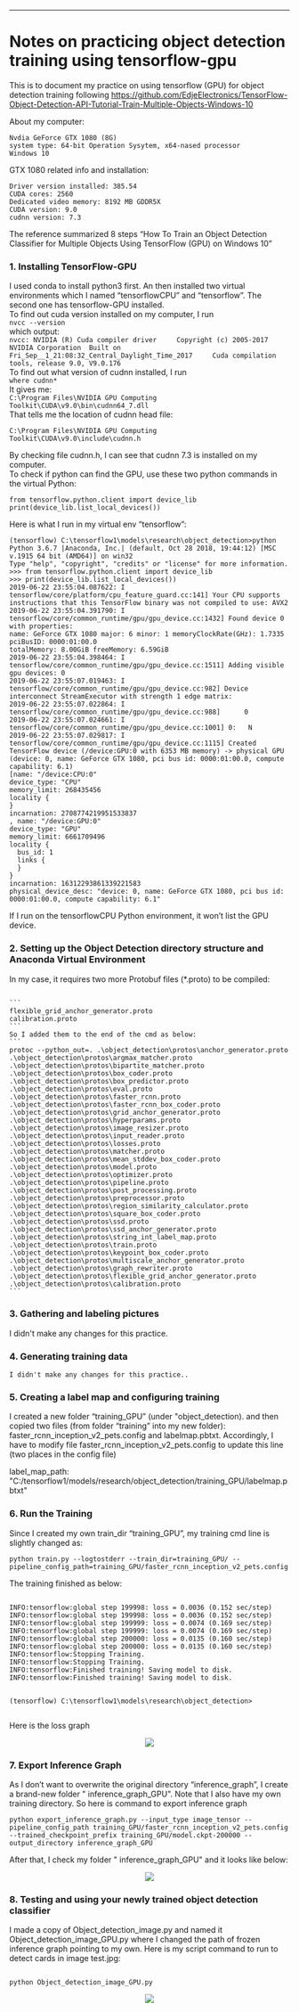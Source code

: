 
---

<h1 id="notes-on-practicing-object-detection-training-using-tensorflow-gpu">Notes on practicing object detection training using tensorflow-gpu</h1>
<p>This is to document my practice on using tensorflow (GPU) for object detection training following <a href="https://github.com/EdjeElectronics/TensorFlow-Object-Detection-API-Tutorial-Train-Multiple-Objects-Windows-10">https://github.com/EdjeElectronics/TensorFlow-Object-Detection-API-Tutorial-Train-Multiple-Objects-Windows-10</a></p>
<p>About my computer:</p>
<pre class=" language-intel"><code class="prism  language-intel">Nvdia GeForce GTX 1080 (8G)
system type: 64-bit Operation Sysytem, x64-nased processor
Windows 10 
</code></pre>
<p>GTX 1080 related info and installation:</p>
<pre><code>Driver version installed: 385.54
CUDA cores: 2560
Dedicated video memory: 8192 MB GDDR5X
CUDA version: 9.0
cudnn version: 7.3
</code></pre>
<p>The reference summarized 8 steps “How To Train an Object Detection Classifier for Multiple Objects Using TensorFlow (GPU) on Windows 10”</p>
<h3 id="installing-tensorflow-gpu">1. Installing TensorFlow-GPU</h3>
<p>I used conda to install python3 first. An then installed two virtual environments which I named  “tensorflowCPU” and “tensorflow”. The second one has tensorflow-GPU installed.<br>
To find out cuda version installed on my computer, I run<br>
<code>nvcc --version</code><br>
which output:<br>
<code>nvcc: NVIDIA (R) Cuda compiler driver 	Copyright (c) 2005-2017 NVIDIA Corporation 	Built on Fri_Sep__1_21:08:32_Central_Daylight_Time_2017 	Cuda compilation tools, release 9.0, V9.0.176</code><br>
To find out what version of cudnn installed, I run<br>
<code>where cudnn*</code><br>
It gives me:<br>
<code>C:\Program Files\NVIDIA GPU Computing Toolkit\CUDA\v9.0\bin\cudnn64_7.dll</code>	<br>
That tells me the location of cudnn head file:</p>
<pre><code>C:\Program Files\NVIDIA GPU Computing Toolkit\CUDA\v9.0\include\cudnn.h
</code></pre>
<p>By checking file cudnn.h, I can see that cudnn 7.3 is installed on my computer.<br>
To check if python can find the GPU, use these two python commands in the virtual Python:</p>
<pre><code>from tensorflow.python.client import device_lib
print(device_lib.list_local_devices())
</code></pre>
<p>Here is what I run in my virtual env “tensorflow”:</p>
<pre><code>(tensorflow) C:\tensorflow1\models\research\object_detection&gt;python
Python 3.6.7 |Anaconda, Inc.| (default, Oct 28 2018, 19:44:12) [MSC v.1915 64 bit (AMD64)] on win32
Type "help", "copyright", "credits" or "license" for more information.
&gt;&gt;&gt; from tensorflow.python.client import device_lib
&gt;&gt;&gt; print(device_lib.list_local_devices())
2019-06-22 23:55:04.087622: I tensorflow/core/platform/cpu_feature_guard.cc:141] Your CPU supports instructions that this TensorFlow binary was not compiled to use: AVX2
2019-06-22 23:55:04.391790: I tensorflow/core/common_runtime/gpu/gpu_device.cc:1432] Found device 0 with properties:
name: GeForce GTX 1080 major: 6 minor: 1 memoryClockRate(GHz): 1.7335
pciBusID: 0000:01:00.0
totalMemory: 8.00GiB freeMemory: 6.59GiB
2019-06-22 23:55:04.398464: I tensorflow/core/common_runtime/gpu/gpu_device.cc:1511] Adding visible gpu devices: 0
2019-06-22 23:55:07.019463: I tensorflow/core/common_runtime/gpu/gpu_device.cc:982] Device interconnect StreamExecutor with strength 1 edge matrix:
2019-06-22 23:55:07.022864: I tensorflow/core/common_runtime/gpu/gpu_device.cc:988]      0
2019-06-22 23:55:07.024661: I tensorflow/core/common_runtime/gpu/gpu_device.cc:1001] 0:   N
2019-06-22 23:55:07.029817: I tensorflow/core/common_runtime/gpu/gpu_device.cc:1115] Created TensorFlow device (/device:GPU:0 with 6353 MB memory) -&gt; physical GPU (device: 0, name: GeForce GTX 1080, pci bus id: 0000:01:00.0, compute capability: 6.1)
[name: "/device:CPU:0"
device_type: "CPU"
memory_limit: 268435456
locality {
}
incarnation: 2708774219951533837
, name: "/device:GPU:0"
device_type: "GPU"
memory_limit: 6661709496
locality {
  bus_id: 1
  links {
  }
}
incarnation: 16312293861339221583
physical_device_desc: "device: 0, name: GeForce GTX 1080, pci bus id: 0000:01:00.0, compute capability: 6.1"
</code></pre>
<p>If I run on the tensorflowCPU Python environment, it won’t list the GPU device.</p>
<h3 id="setting-up-the-object-detection-directory-structure-and-anaconda-virtual-environment">2. Setting up the Object Detection directory structure and Anaconda Virtual Environment</h3>
<p>In my case, it requires two more Protobuf files (*.proto) to be compiled: </p>
<pre><code>
```
flexible_grid_anchor_generator.proto 
calibration.proto
``` 
So I added them to the end of the cmd as below:
```
protoc --python_out=. .\object_detection\protos\anchor_generator.proto .\object_detection\protos\argmax_matcher.proto .\object_detection\protos\bipartite_matcher.proto .\object_detection\protos\box_coder.proto .\object_detection\protos\box_predictor.proto .\object_detection\protos\eval.proto .\object_detection\protos\faster_rcnn.proto .\object_detection\protos\faster_rcnn_box_coder.proto .\object_detection\protos\grid_anchor_generator.proto .\object_detection\protos\hyperparams.proto .\object_detection\protos\image_resizer.proto .\object_detection\protos\input_reader.proto .\object_detection\protos\losses.proto .\object_detection\protos\matcher.proto .\object_detection\protos\mean_stddev_box_coder.proto .\object_detection\protos\model.proto .\object_detection\protos\optimizer.proto .\object_detection\protos\pipeline.proto .\object_detection\protos\post_processing.proto .\object_detection\protos\preprocessor.proto .\object_detection\protos\region_similarity_calculator.proto .\object_detection\protos\square_box_coder.proto .\object_detection\protos\ssd.proto .\object_detection\protos\ssd_anchor_generator.proto .\object_detection\protos\string_int_label_map.proto .\object_detection\protos\train.proto .\object_detection\protos\keypoint_box_coder.proto .\object_detection\protos\multiscale_anchor_generator.proto .\object_detection\protos\graph_rewriter.proto .\object_detection\protos\flexible_grid_anchor_generator.proto .\object_detection\protos\calibration.proto
```
</code></pre>
<h3 id="gathering-and-labeling-pictures">3. Gathering and labeling pictures</h3>
<p>I didn't make any changes for this practice.<p/>
<h3 id="generating-training-data">4. Generating training data</h3>
<pre><code>I didn't make any changes for this practice..
</code></pre>
<h3 id="creating-a-label-map-and-configuring-training">5. Creating a label map and configuring training</h3>
<p>I created a new folder “training_GPU” (under "object_detection). and then copied two files (from folder “training” into my new folder): faster_rcnn_inception_v2_pets.config and labelmap.pbtxt. Accordingly, I have to modify file faster_rcnn_inception_v2_pets.config to update this line (two places in the config file) </p>
</code></pre>
  label_map_path: "C:/tensorflow1/models/research/object_detection/training_GPU/labelmap.pbtxt"
</code></pre> 
<h3 id="run-the-training">6. Run the Training</h3>
<p>Since I created my own train_dir “training_GPU”, my training cmd line is slightly changed as:</p>
<pre><code>python train.py --logtostderr --train_dir=training_GPU/ --pipeline_config_path=training_GPU/faster_rcnn_inception_v2_pets.config
</code></pre>
<p>
The training finished as below: </p>
<pre><code>
INFO:tensorflow:global step 199998: loss = 0.0036 (0.152 sec/step)
INFO:tensorflow:global step 199998: loss = 0.0036 (0.152 sec/step)
INFO:tensorflow:global step 199999: loss = 0.0074 (0.169 sec/step)
INFO:tensorflow:global step 199999: loss = 0.0074 (0.169 sec/step)
INFO:tensorflow:global step 200000: loss = 0.0135 (0.160 sec/step)
INFO:tensorflow:global step 200000: loss = 0.0135 (0.160 sec/step)
INFO:tensorflow:Stopping Training.
INFO:tensorflow:Stopping Training.
INFO:tensorflow:Finished training! Saving model to disk.
INFO:tensorflow:Finished training! Saving model to disk.

(tensorflow) C:\tensorflow1\models\research\object_detection>
</code></pre>
<p> Here is the loss graph </p>
<p align="center">
  <img src="images/LossGraph_at_tensorBoard.png">
</p>

<h3 id="export-inference-graph">7. Export Inference Graph</h3>
<p>As I don’t want to overwrite the original  directory “inference_graph”, I create a brand-new folder " inference_graph_GPU". Note that I also have my own training directory. So here is command to export inference graph</p>
<pre><code>python export_inference_graph.py --input_type image_tensor --pipeline_config_path training_GPU/faster_rcnn_inception_v2_pets.config --trained_checkpoint_prefix training_GPU/model.ckpt-200000 --output_directory inference_graph_GPU
</code></pre>
<p>After that, I check my folder " inference_graph_GPU" and it looks like below:</p>
<p align="center">
  <img src="images/frozen_inference_graph.png">
</p>
<h3 id="testing-and-using-your-newly-trained-object-detection-classifier">8. Testing and using your newly trained object detection classifier</h3>
<p>I made a copy of Object_detection_image.py and named it Object_detection_image_GPU.py where I changed the path of frozen inference graph pointing to my own. Here is my script command to run to detect cards in image test.jpg:  </p>
<pre><code>
python Object_detection_image_GPU.py
</code></pre>
<p align="center">
  <img src="images/TestResults.png">
</p>
